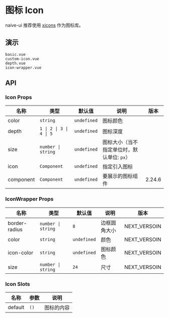# 图标 Icon

naive-ui 推荐使用 [xicons](https://www.xicons.org) 作为图标库。

## 演示

```demo
basic.vue
custom-icon.vue
depth.vue
icon-wrapper.vue
```

## API

### Icon Props

| 名称 | 类型 | 默认值 | 说明 | 版本 |
| --- | --- | --- | --- | --- |
| color | `string` | `undefined` | 图标颜色 |
| depth | `1 \| 2 \| 3 \| 4 \| 5` | `undefined` | 图标深度 |
| size | `number \| string` | `undefined` | 图标大小（当不指定单位时，默认单位: `px`） |
| icon | `Component` | `undefined` | 指定引入图标 |
| component | `Component` | `undefined` | 要展示的图标组件 | 2.24.6 |

### IconWrapper Props

| 名称 | 类型 | 默认值 | 说明 | 版本 |
| --- | --- | --- | --- | --- |
| border-radius | `number \| string` | `8` | 边框圆角大小 | NEXT_VERSOIN |
| color | `string` | `undefined` | 颜色 | NEXT_VERSOIN |
| icon-color | `string` | `undefined` | 图标颜色 | NEXT_VERSOIN |
| size | `number \| string` | `24` | 尺寸 | NEXT_VERSOIN |

### Icon Slots

| 名称    | 参数 | 说明       |
| ------- | ---- | ---------- |
| default | `()` | 图标的内容 |
